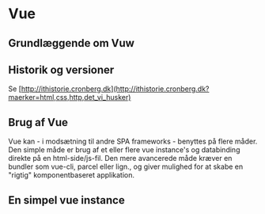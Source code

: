 

# Vue

## Grundlæggende om Vuw

## Historik og versioner

Se [http://ithistorie.cronberg.dk](http://ithistorie.cronberg.dk?maerker=html,css,http,det_vi_husker)

## Brug af Vue

Vue kan - i modsætning til andre SPA frameworks - benyttes på flere måder. Den simple måde er brug af et eller flere vue instance's og databinding direkte på en html-side/js-fil. Den mere avancerede måde kræver en bundler som vue-cli, parcel eller lign., og giver mulighed for at skabe en "rigtig" komponentbaseret applikation. 

## En simpel vue instance




